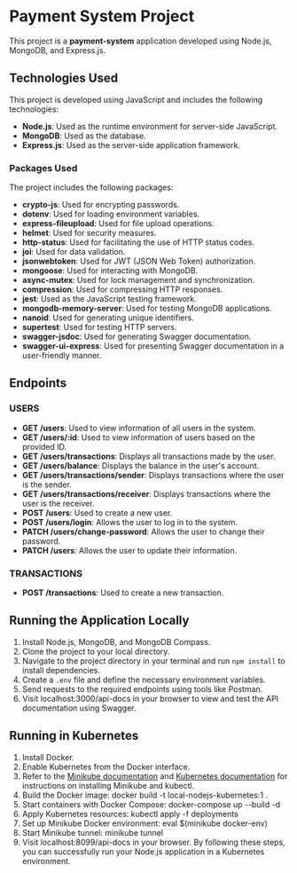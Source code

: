 # Payment System Project

This project is a **payment-system** application developed using Node.js, MongoDB, and Express.js.

## Technologies Used

This project is developed using JavaScript and includes the following technologies:

- **Node.js**: Used as the runtime environment for server-side JavaScript.
- **MongoDB**: Used as the database.
- **Express.js**: Used as the server-side application framework.

### Packages Used

The project includes the following packages:

- **crypto-js**: Used for encrypting passwords.
- **dotenv**: Used for loading environment variables.
- **express-fileupload**: Used for file upload operations.
- **helmet**: Used for security measures.
- **http-status**: Used for facilitating the use of HTTP status codes.
- **joi**: Used for data validation.
- **jsonwebtoken**: Used for JWT (JSON Web Token) authorization.
- **mongoose**: Used for interacting with MongoDB.
- **async-mutex**: Used for lock management and synchronization.
- **compression**: Used for compressing HTTP responses.
- **jest**: Used as the JavaScript testing framework.
- **mongodb-memory-server**: Used for testing MongoDB applications.
- **nanoid**: Used for generating unique identifiers.
- **supertest**: Used for testing HTTP servers.
- **swagger-jsdoc**: Used for generating Swagger documentation.
- **swagger-ui-express**: Used for presenting Swagger documentation in a user-friendly manner.

## Endpoints

### USERS

- **GET /users**: Used to view information of all users in the system.
- **GET /users/:id**: Used to view information of users based on the provided ID.
- **GET /users/transactions**: Displays all transactions made by the user.
- **GET /users/balance**: Displays the balance in the user's account.
- **GET /users/transactions/sender**: Displays transactions where the user is the sender.
- **GET /users/transactions/receiver**: Displays transactions where the user is the receiver.
- **POST /users**: Used to create a new user.
- **POST /users/login**: Allows the user to log in to the system.
- **PATCH /users/change-password**: Allows the user to change their password.
- **PATCH /users**: Allows the user to update their information.

### TRANSACTIONS

- **POST /transactions**: Used to create a new transaction.

## Running the Application Locally

1. Install Node.js, MongoDB, and MongoDB Compass.
2. Clone the project to your local directory.
3. Navigate to the project directory in your terminal and run `npm install` to install dependencies.
4. Create a `.env` file and define the necessary environment variables.
5. Send requests to the required endpoints using tools like Postman.
6. Visit localhost:3000/api-docs in your browser to view and test the API documentation using Swagger.

## Running in Kubernetes

1. Install Docker.
2. Enable Kubernetes from the Docker interface.
3. Refer to the [Minikube documentation](https://minikube.sigs.k8s.io/docs/start/) and [Kubernetes documentation](https://kubernetes.io/docs/tasks/tools/) for instructions on installing Minikube and kubectl.
4. Build the Docker image:
docker build -t local-nodejs-kubernetes:1 .
5. Start containers with Docker Compose:
docker-compose up --build -d
6. Apply Kubernetes resources:
kubectl apply -f deployments
7. Set up Minikube Docker environment:
eval $(minikube docker-env)
8. Start Minikube tunnel:
minikube tunnel
9. Visit localhost:8099/api-docs in your browser.
By following these steps, you can successfully run your Node.js application in a Kubernetes environment.
